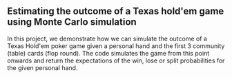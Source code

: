 ## Estimating the outcome of a Texas hold'em game using Monte Carlo simulation
In this project, we demonstrate how we can simulate the outcome of a Texas Hold'em poker game given a personal hand and the first 3 community (table) cards (flop round).
The code simulates the game from this point onwards and return the expectations of the win, lose or split probabilities for the given personal hand.

